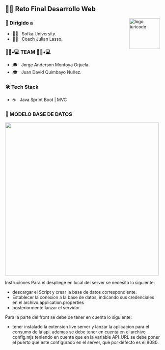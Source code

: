  <h2>🧗‍♂️ Reto Final Desarrollo Web</h2>


<img src="https://github.com/iuricode/iuricode/blob/main/ilus-code.svg" min-width="100px" max-width="100px" width="100px" align="right" alt="logo iuricode">



<h3> 🚀 Dirigido a </h3>

- 👨‍💻 &nbsp; Sofka University.
- 👨‍💻 &nbsp; Coach Julian Lasso.


<h3> 👨🏻•💻 TEAM 👨🏻•💻 </h3>

- 🎓 &nbsp; Jorge Anderson Montoya Orjuela.
- 🎓 &nbsp; Juan David Quimbayo Nuñez.


<h3>🛠 Tech Stack</h3>

- ☕ &nbsp; Java Sprint Boot | MVC


<h3>🌋 MODELO BASE DE DATOS</h3>

<img src="https://github.com/JDQN/reto-final-desarrollo-web/blob/main/resources/db/my-krello.png"  width="500px">



Instruciones
Para el despliege en local  del server se necesita lo siguiente:
- descargar el Script y crear la base de datos correspondiente.
- Establecer la conexion a la base de datos, indicando sus credenciales en el archivo application.properties
- posteriormente lanzar el servidor.

Para la parte del front se debe de tener en cuenta lo siguiente:
- tener instalado la extension live server y lanzar la aplicacion para el consumo de la api.
ademas se debe tener en cuenta en el archivo config.mjs teniendo en cuenta que en la variable API_URL se debe poner el puerto que este configurado en el server, que por defecto es el 8080.
